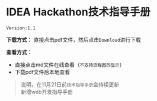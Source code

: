 # IDEA Hackathon技术指导手册

`Version:1.1`

**下载方式：** 直接点击pdf文件，然后点击`Download`进行下载

**查看方式：**

- 直接点击md文件在线查看（`不支持流程图的显示`）
- 下载pdf文件后本地查看

> 说明，在11月21日前`技术指导手册`会持续更新
> <br />新增web开发指导手册

